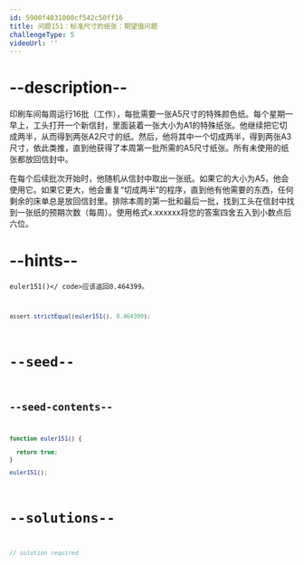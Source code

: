 ```yaml
---
id: 5900f4031000cf542c50ff16
title: 问题151：标准尺寸的纸张：期望值问题
challengeType: 5
videoUrl: ''
---
```


# --description--

印刷车间每周运行16批（工作），每批需要一张A5尺寸的特殊颜色纸。每个星期一早上，工头打开一个新信封，里面装着一张大小为A1的特殊纸张。他继续把它切成两半，从而得到两张A2尺寸的纸。然后，他将其中一个切成两半，得到两张A3尺寸，依此类推，直到他获得了本周第一批所需的A5尺寸纸张。所有未使用的纸张都放回信封中。

在每个后续批次开始时，他随机从信封中取出一张纸。如果它的大小为A5，他会使用它。如果它更大，他会重复“切成两半”的程序，直到他有他需要的东西，任何剩余的床单总是放回信封里。排除本周的第一批和最后一批，找到工头在信封中找到一张纸的预期次数（每周）。使用格式x.xxxxxx将您的答案四舍五入到小数点后六位。

# --hints--

<code>euler151()&lt;/ code>应该返回0.464399。

```js
assert.strictEqual(euler151(), 0.464399);
```

# --seed--

## --seed-contents--

```js
function euler151() {

  return true;
}

euler151();
```

# --solutions--

```js
// solution required
```
